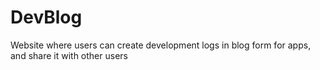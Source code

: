 # DevBlog
Website where users can create development logs in blog form for apps, and share it with other users
